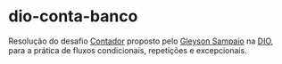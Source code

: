# dio-conta-banco

Resolução do desafio [Contador](https://github.com/digitalinnovationone/trilha-java-basico/tree/main/desafios/controle-fluxo)  proposto pelo [Gleyson Sampaio](https://github.com/glysns) na [DIO](https://github.com/digitalinnovationone), para a prática de fluxos condicionais, repetições e excepcionais.
